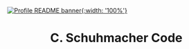 [![Profile README banner](https://github.com/cschucode/cschucode/blob/main/assets/github_banner.gif){:width: '100%'}](https://chrisschuhmacher.com)
<h1 align="center">C. Schuhmacher Code</h1>
